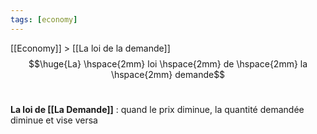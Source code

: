 ```yaml
---
tags: [economy]
---
```

 [[Economy]] > [[La loi de la demande]]
$$\huge{La} \hspace{2mm} loi \hspace{2mm} de \hspace{2mm} la \hspace{2mm} demande$$
<br>

**La loi de [[La Demande]]** : quand le prix diminue, la quantité demandée diminue et vise versa